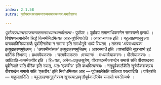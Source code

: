 ```yaml
---
index: 2.1.58
sutra: पूर्वापरप्रथमचरमजघन्यसमानमध्यमध्यमवीराश्च

---
```

_पूर्वापरप्रथमचरमजघन्यसमानमध्यमध्यमवीराश्च_ - पूर्वापर । पूर्वादय समानाधिकरणेन समस्यन्ते इत्यर्थः । विशेषणसमासेनैव सिद्धे किमर्थमिदमित्यत आह-पूर्वनिपातेति । अपराध्यापक इति । बहुलग्रहणानुवृत्त्या पाचकादिक्रियाशब्दैः पूर्वादीनामेषां न समास इति समर्थसूत्रे भाष्ये स्थितम् । ततश्च 'अपराध्यापकः' इत्युदाहरणमुपेक्ष्यम् । 'अपरमीमांसक' इत्युदाहरणमुचितम् । अपरस्यार्धे इति ।पश्चा॑दिति सूत्रभाष्ये इदं वार्तिकं स्थितम् । प्रथमवैयकरणः । चरमवैयाकरणः ।मच्यान्मः॑ । मध्यमवैयाकरणः । वीरवैयाकरणः । आक्षिपति-कथमेकवीर इति । हि=यतः, अनेन=प्रकृतसूत्रेण, वीरशब्दस्यैकशब्देन समासे सति वीरशब्दस्य पूर्वनिपाते सति वीरैक इति स्यात्, अतः 'एकवीरः' इति कथमित्यन्वयः । ननुपूर्वकालैके॑ति सूत्रेणैकशब्दस्य वीरशब्देन समासे सति 'एकवीरः' इति निर्बाधमित्यत आह — पूर्वकालैकेति बाधित्वा परत्वादिति । परिहरति — बाहुलतादिति । बहुलग्रहणानुवृत्तेरस्य सूत्रस्याऽप्रवृत्तौपूर्वकाले॑त्येव समासो भवतीत्यर्थः । 